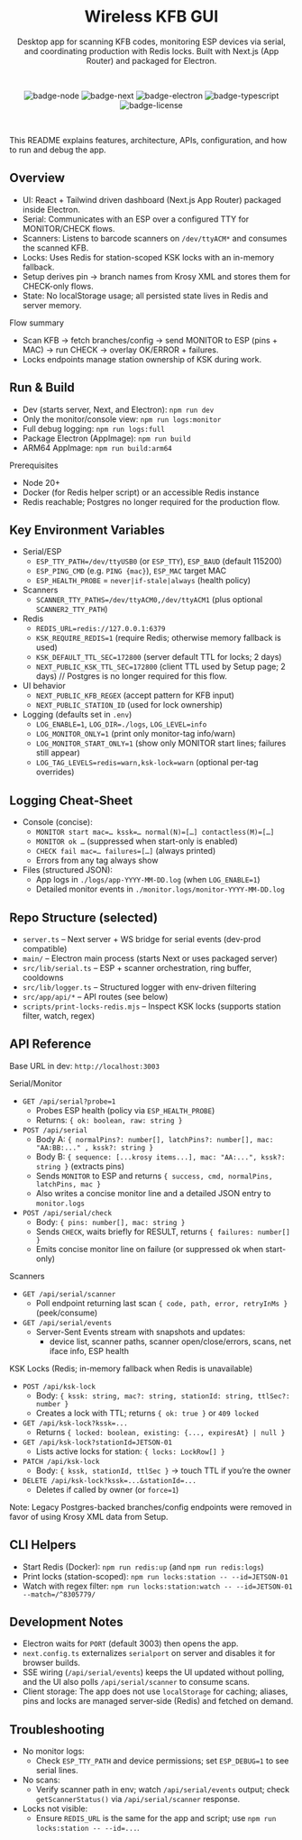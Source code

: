 <div align="center">

# Wireless KFB GUI

Desktop app for scanning KFB codes, monitoring ESP devices via serial, and coordinating production with Redis locks. Built with Next.js (App Router) and packaged for Electron.

<br/>

![badge-node](https://img.shields.io/badge/Node-20+-339933?logo=node.js&logoColor=white)
![badge-next](https://img.shields.io/badge/Next.js-15-black?logo=next.js)
![badge-electron](https://img.shields.io/badge/Electron-37-47848F?logo=electron&logoColor=white)
![badge-typescript](https://img.shields.io/badge/TypeScript-5-blue?logo=typescript)
![badge-license](https://img.shields.io/badge/License-MIT-informational)

<br/>

</div>

This README explains features, architecture, APIs, configuration, and how to run and debug the app.

## Overview
- UI: React + Tailwind driven dashboard (Next.js App Router) packaged inside Electron.
- Serial: Communicates with an ESP over a configured TTY for MONITOR/CHECK flows.
- Scanners: Listens to barcode scanners on `/dev/ttyACM*` and consumes the scanned KFB.
- Locks: Uses Redis for station-scoped KSK locks with an in-memory fallback.
- Setup derives pin → branch names from Krosy XML and stores them for CHECK-only flows.
- State: No localStorage usage; all persisted state lives in Redis and server memory.

Flow summary
- Scan KFB → fetch branches/config → send MONITOR to ESP (pins + MAC) → run CHECK → overlay OK/ERROR + failures.
- Locks endpoints manage station ownership of KSK during work.

## Run & Build
- Dev (starts server, Next, and Electron): `npm run dev`
- Only the monitor/console view: `npm run logs:monitor`
- Full debug logging: `npm run logs:full`
- Package Electron (AppImage): `npm run build`
- ARM64 AppImage: `npm run build:arm64`

Prerequisites
- Node 20+
- Docker (for Redis helper script) or an accessible Redis instance
- Redis reachable; Postgres no longer required for the production flow.

## Key Environment Variables
- Serial/ESP
  - `ESP_TTY_PATH=/dev/ttyUSB0` (or `ESP_TTY`), `ESP_BAUD` (default 115200)
  - `ESP_PING_CMD` (e.g. `PING {mac}`), `ESP_MAC` target MAC
  - `ESP_HEALTH_PROBE` = `never|if-stale|always` (health policy)
- Scanners
  - `SCANNER_TTY_PATHS=/dev/ttyACM0,/dev/ttyACM1` (plus optional `SCANNER2_TTY_PATH`)
- Redis
  - `REDIS_URL=redis://127.0.0.1:6379`
  - `KSK_REQUIRE_REDIS=1` (require Redis; otherwise memory fallback is used)
  - `KSK_DEFAULT_TTL_SEC=172800` (server default TTL for locks; 2 days)
  - `NEXT_PUBLIC_KSK_TTL_SEC=172800` (client TTL used by Setup page; 2 days)
// Postgres is no longer required for this flow.
- UI behavior
  - `NEXT_PUBLIC_KFB_REGEX` (accept pattern for KFB input)
  - `NEXT_PUBLIC_STATION_ID` (used for lock ownership)
- Logging (defaults set in `.env`)
  - `LOG_ENABLE=1`, `LOG_DIR=./logs`, `LOG_LEVEL=info`
  - `LOG_MONITOR_ONLY=1` (print only monitor-tag info/warn)
  - `LOG_MONITOR_START_ONLY=1` (show only MONITOR start lines; failures still appear)
  - `LOG_TAG_LEVELS=redis=warn,ksk-lock=warn` (optional per-tag overrides)

## Logging Cheat‑Sheet
- Console (concise):
  - `MONITOR start mac=… kssk=… normal(N)=[…] contactless(M)=[…]`
  - `MONITOR ok …` (suppressed when start-only is enabled)
  - `CHECK fail mac=… failures=[…]` (always printed)
  - Errors from any tag always show
- Files (structured JSON):
  - App logs in `./logs/app-YYYY-MM-DD.log` (when `LOG_ENABLE=1`)
  - Detailed monitor events in `./monitor.logs/monitor-YYYY-MM-DD.log`

## Repo Structure (selected)
- `server.ts` – Next server + WS bridge for serial events (dev-prod compatible)
- `main/` – Electron main process (starts Next or uses packaged server)
- `src/lib/serial.ts` – ESP + scanner orchestration, ring buffer, cooldowns
- `src/lib/logger.ts` – Structured logger with env-driven filtering
- `src/app/api/*` – API routes (see below)
- `scripts/print-locks-redis.mjs` – Inspect KSK locks (supports station filter, watch, regex)

## API Reference

Base URL in dev: `http://localhost:3003`

Serial/Monitor
- `GET /api/serial?probe=1`
  - Probes ESP health (policy via `ESP_HEALTH_PROBE`)
  - Returns: `{ ok: boolean, raw: string }`
- `POST /api/serial`
  - Body A: `{ normalPins?: number[], latchPins?: number[], mac: "AA:BB:..." , kssk?: string }`
  - Body B: `{ sequence: [...krosy items...], mac: "AA:...", kssk?: string }` (extracts pins)
  - Sends `MONITOR` to ESP and returns `{ success, cmd, normalPins, latchPins, mac }`
  - Also writes a concise monitor line and a detailed JSON entry to `monitor.logs`
- `POST /api/serial/check`
  - Body: `{ pins: number[], mac: string }`
  - Sends `CHECK`, waits briefly for RESULT, returns `{ failures: number[] }`
  - Emits concise monitor line on failure (or suppressed ok when start-only)

Scanners
- `GET /api/serial/scanner`
  - Poll endpoint returning last scan `{ code, path, error, retryInMs }` (peek/consume)
- `GET /api/serial/events`
  - Server-Sent Events stream with snapshots and updates:
    - device list, scanner paths, scanner open/close/errors, scans, net iface info, ESP health

KSK Locks (Redis; in-memory fallback when Redis is unavailable)
- `POST /api/ksk-lock`
  - Body: `{ kssk: string, mac?: string, stationId: string, ttlSec?: number }`
  - Creates a lock with TTL; returns `{ ok: true }` or `409 locked`
- `GET /api/ksk-lock?kssk=...`
  - Returns `{ locked: boolean, existing: {..., expiresAt} | null }`
- `GET /api/ksk-lock?stationId=JETSON-01`
  - Lists active locks for station: `{ locks: LockRow[] }`
- `PATCH /api/ksk-lock`
  - Body: `{ kssk, stationId, ttlSec }` → touch TTL if you’re the owner
- `DELETE /api/ksk-lock?kssk=...&stationId=...`
  - Deletes if called by owner (or `force=1`)

Note: Legacy Postgres-backed branches/config endpoints were removed in favor of using Krosy XML data from Setup.

## CLI Helpers
- Start Redis (Docker): `npm run redis:up` (and `npm run redis:logs`)
- Print locks (station-scoped): `npm run locks:station -- --id=JETSON-01`
- Watch with regex filter: `npm run locks:station:watch -- --id=JETSON-01 --match=/^8305779/`

## Development Notes
- Electron waits for `PORT` (default 3003) then opens the app.
- `next.config.ts` externalizes `serialport` on server and disables it for browser builds.
- SSE wiring (`/api/serial/events`) keeps the UI updated without polling, and the UI also polls `/api/serial/scanner` to consume scans.
- Client storage: The app does not use `localStorage` for caching; aliases, pins and locks are managed server‑side (Redis) and fetched on demand.

## Troubleshooting
- No monitor logs:
  - Check `ESP_TTY_PATH` and device permissions; set `ESP_DEBUG=1` to see serial lines.
- No scans:
  - Verify scanner path in env; watch `/api/serial/events` output; check `getScannerStatus()` via `/api/serial/scanner` response.
- Locks not visible:
  - Ensure `REDIS_URL` is the same for the app and script; use `npm run locks:station -- --id=...`.
